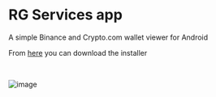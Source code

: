 # RG Services app
A simple Binance and Crypto.com wallet viewer for Android

From [here](https://github.com/Roberto-Gentili/services-android-app/releases/tag/rg-services-app-0.1.0) you can download the installer

<br/>

![image](https://user-images.githubusercontent.com/91185696/209924317-a8677c49-811d-4e4a-8f12-78d3cc922d9e.png)
